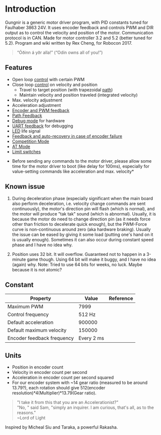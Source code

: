 # Introduction
Gungnir is a generic motor driver program, with PID constants tuned for Faulhaber 3863 24V. It uses encoder feedback and controls PWM and DIR output as to control the velocity and position of the motor. Communication protocol is in CAN. Made for motor controller 3.2 and 5.2 (better tuned for 5.2). Program and wiki written by Rex Cheng, for Robocon 2017.

> “Óðinn á yðr alla!” (“Odin owns all of you!”)

## Features
- Open loop [control](command.md) with certain PWM
- Close loop [control](command.md) on velocity and position
	- Travel to target position (with trapezoidal [path](path.md))
	- Maintain velocity and position traveled (integrated velocity)
- Max. velocity adjustment
- Acceleration adjustment
- [Encoder and PWM feedback](feedback.md)
- [Path Feedback](path.md)
- [Debug mode](debug_mode.md) for hardware
- [UART feedback](feedback.md) for debugging
- [LED](led.md) life signal
- [Feedback and auto-recovery in case of encoder failure](encoder_fail.md)
- [Competition Mode](competition_mode.md)
- [AT Mode](at_mode.md)
- [Limit switches](limit.md)

* Before sending any commands to the motor driver, please allow some time for the motor driver to boot (like delay for 100ms), especially for value-setting commands like acceleration and max. velocity*

## Known issue
1. During deceleration phase (especially significant when the main board also perform deceleration, i.e. velocity change commands are sent continuously), the motor's direction pin will flash (which is normal), and the motor will produce "tak tak" sound (which is abnormal). Usually, it is because the motor do need to change direction pin (as it needs force other than friction to decelerate quick enough), but the PWM-Force curve is non-continuous around zero (aka hardware braking). Usually the issue can be eased by giving it some load (putting one's hand on it is usually enough). Sometimes it can also occur during constant speed phase and I have no idea why.

2. Position uses 32 bit. It will overflow. Guaranteed not to happen in a 3-minute game though. Using 64 bit will make it buggy, and I have no idea (again) why. Note: Tried to use 64 bits for weeks, no luck. Maybe because it is not atomic?

## Constant
Property | Value | Reference
--- | --- | ---
Maximum PWM | 7999 | 
Control frequency | 512 Hz | 
Default acceleration | 900000 | 
Default maximum velocity | 150000 | 
Encoder feedback frequency | Every 2 ms | 

## Units
- Position in encoder count
- Velocity in encoder count per second
- Acceleration in encoder count per second squared
- For our encoder system with ~14 gear ratio (measured to be around 13.79?), each rotation should give 512(encoder resolution)*4(Multiplier)*13.79(Gear ratio).

> "I take it from this that you are an Accelerationist?"  
> "No, " said Sam, "simply an inquirer. I am curious, that's all, as to the reasons."  
> ~Lord of Light  

Inspired by Micheal Siu and Taraka, a powerful Rakasha.
